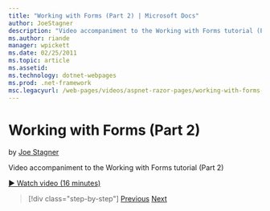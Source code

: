 ```yaml
---
title: "Working with Forms (Part 2) | Microsoft Docs"
author: JoeStagner
description: "Video accompaniment to the Working with Forms tutorial (Part 2)"
ms.author: riande
manager: wpickett
ms.date: 02/25/2011
ms.topic: article
ms.assetid: 
ms.technology: dotnet-webpages
ms.prod: .net-framework
msc.legacyurl: /web-pages/videos/aspnet-razor-pages/working-with-forms-part-2
---
```

Working with Forms (Part 2)
====================
by [Joe Stagner](https://github.com/JoeStagner)

Video accompaniment to the Working with Forms tutorial (Part 2)

[&#9654; Watch video (16 minutes)](https://channel9.msdn.com/Blogs/ASP-NET-Site-Videos/working-with-forms-part-2)

>[!div class="step-by-step"] [Previous](working-with-forms-part-1.md) [Next](working-with-data-part-1.md)